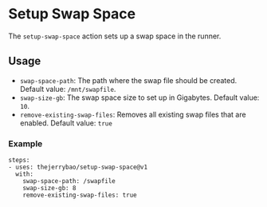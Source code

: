 # Setup Swap Space
The `setup-swap-space` action sets up a swap space in the runner.

## Usage
- `swap-space-path`: The path where the swap file should be created. Default value: `/mnt/swapfile`.
- `swap-size-gb`: The swap space size to set up in Gigabytes. Default value: `10`.
- `remove-existing-swap-files`: Removes all existing swap files that are enabled. Default value: `true`

### Example
```
steps:
- uses: thejerrybao/setup-swap-space@v1
  with:
    swap-space-path: /swapfile
    swap-size-gb: 8
    remove-existing-swap-files: true
```

